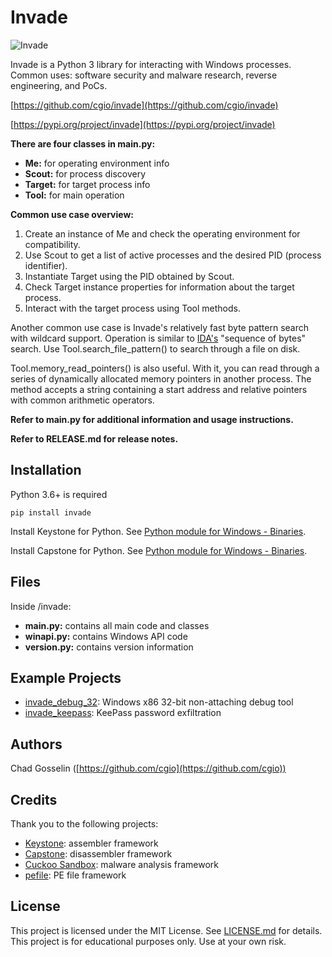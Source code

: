 # Invade

![Invade](https://i.imgur.com/nGSXlnr.jpg "Invade")

Invade is a Python 3 library for interacting with Windows processes. Common uses: software security and malware research, reverse engineering, and PoCs.

[https://github.com/cgio/invade](https://github.com/cgio/invade)

[https://pypi.org/project/invade](https://pypi.org/project/invade)


**There are four classes in main.py:**

* **Me:** for operating environment info
* **Scout:** for process discovery
* **Target:** for target process info
* **Tool:** for main operation

**Common use case overview:**

1. Create an instance of Me and check the operating environment for compatibility.
2. Use Scout to get a list of active processes and the desired PID (process identifier).
3. Instantiate Target using the PID obtained by Scout.
4. Check Target instance properties for information about the target process.
5. Interact with the target process using Tool methods.

Another common use case is Invade's relatively fast byte pattern search with wildcard support. Operation is similar to [IDA's](https://www.hex-rays.com) "sequence of bytes" search. Use Tool.search_file_pattern() to search through a file on disk.

Tool.memory_read_pointers() is also useful. With it, you can read through a series of dynamically allocated memory pointers in another process. The method accepts a string containing a start address and relative pointers with common arithmetic operators.

**Refer to main.py for additional information and usage instructions.**

**Refer to RELEASE.md for release notes.**

## Installation
Python 3.6+ is required

`pip install invade`

Install Keystone for Python. See [Python module for Windows - Binaries](http://www.keystone-engine.org/download/).

Install Capstone for Python. See [Python module for Windows - Binaries](https://www.capstone-engine.org/download.html).

## Files
Inside /invade:
* **main.py:** contains all main code and classes
* **winapi.py:** contains Windows API code
* **version.py:** contains version information

## Example Projects
* [invade_debug_32](https://github.com/cgio/invade_debug_32): Windows x86 32-bit non-attaching debug tool
* [invade_keepass](https://github.com/cgio/invade_keepass): KeePass password exfiltration

## Authors
Chad Gosselin ([https://github.com/cgio](https://github.com/cgio))

## Credits
Thank you to the following projects:

* [Keystone](https://github.com/keystone-engine/keystone): assembler framework
* [Capstone](https://github.com/aquynh/capstone): disassembler framework
* [Cuckoo Sandbox](https://github.com/cuckoosandbox/cuckoo): malware analysis framework
* [pefile](https://github.com/erocarrera/pefile): PE file framework

## License
This project is licensed under the MIT License. See [LICENSE.md](LICENSE.md) for details. This project is for educational purposes only. Use at your own risk.
